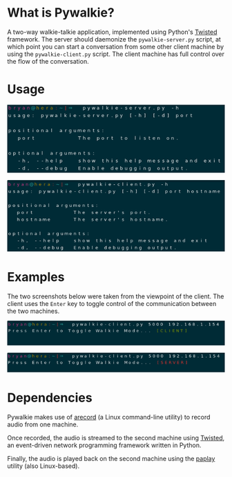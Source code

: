 # What is Pywalkie?
A two-way walkie-talkie application, implemented using Python's [Twisted] framework. The server should daemonize the `pywalkie-server.py` script, at which point you can start a conversation from some other client machine by using the `pywalkie-client.py` script. The client machine has full control over the flow of the conversation.

# Usage
![Server Help Docs](img/server_help.png)

![Client Help Docs](img/client_help.png)

# Examples
The two screenshots below were taken from the viewpoint of the client. The client uses the `Enter` key to toggle control of the communication between the two machines.

![Client Talks](img/green.png)

![Server Talks](img/red.png)

# Dependencies
Pywalkie makes use of [arecord](https://linux.die.net/man/1/arecord) (a Linux command-line utility) to record audio from one machine.

Once recorded, the audio is streamed to the second machine using [Twisted], an event-driven network programming framework written in Python.

Finally, the audio is played back on the second machine using the [paplay](https://linux.die.net/man/1/paplay) utility (also Linux-based).

[Twisted]: https://twistedmatrix.com/trac/
